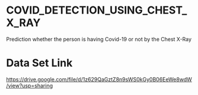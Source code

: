 # COVID_DETECTION_USING_CHEST_X_RAY
Prediction whether the person is having Covid-19 or not by the Chest X-Ray

# Data Set Link
https://drive.google.com/file/d/1z629QaGztZ8n9sWS0kGy0B06EeWe8wdW/view?usp=sharing
